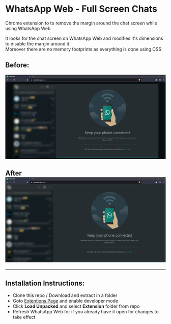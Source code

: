 # WhatsApp Web - Full Screen Chats

Chrome extension to to remove the margin around the chat screen while using WhatsApp Web

It looks for the chat screen on WhatsApp Web and modifies it's dimensions to disable the margin around it.  
Moreover there are no memory footprints as everything is done using CSS

## Before:
![screenshot-before](images/before.png)
## After![screenshot-before](images/after.png)

---

## Installation Instructions:
- Clone this repo / Download and extract in a folder
- Goto [Extentions Page](chrome://extension) and enable developer mode
- Click **Load Unpacked** and select **Extension** folder from repo
- Refresh WhatsApp Web for if you already have it open for changes to take effect